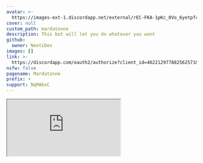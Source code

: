 ```yaml
---
avatar: >-
  https://images-ext-1.discordapp.net/external/rEC-FKA-1pKc_0Vo_6yetpfcdRsNLQr__4jYtqusZLg/%3Fsize%3D2048/https/cdn.discordapp.com/avatars/462212977882562571/cef0139e279e65dfe5ddf7cd2675cfac.png
cover: null
custom_path: mardatonne
description: This bot will let you do whatever you want
github:
  owner: NeotiDev
images: []
link: >-
  https://discordapp.com/oauth2/authorize?client_id=462212977882562571&scope=bot&permissions=8
nsfw: false
pagename: Mardatonne
prefix: +
support: NqMA6xC
---
```

<iframe src="https://mardatonne.tk"></iframe>